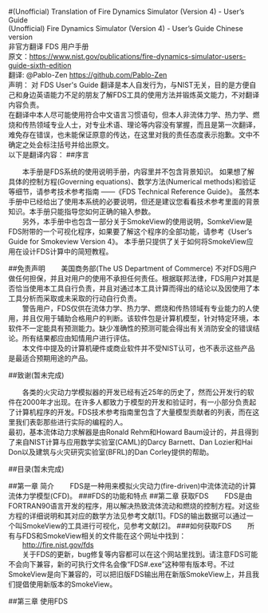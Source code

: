 #(Unofficial) Translation of Fire Dynamics Simulator (Version 4) - User’s Guide  
(Unofficial) Fire Dynamics Simulator (Version 4) - User’s Guide Chinese version  
非官方翻译 FDS 用户手册  
原文：https://www.nist.gov/publications/fire-dynamics-simulator-users-guide-sixth-edition  
翻译: @Pablo-Zen https://github.com/Pablo-Zen  
声明：
对 FDS User's Guide 翻译是本人自发行为，与NIST无关，目的是方便自己和身边英语能力不足的朋友了解FDS工具的使用方法并锻炼英文能力，不对翻译内容负责。  
在翻译中本人尽可能使用符合中文语言习惯语句，但本人非流体力学、热力学、燃烧和传热领域专业人士，对专业术语、理论等内容没有掌握，而且是第一次翻译，难免存在错误，也未能保证原意的传达，在这里对我的责任态度表示抱歉。文中不确定之处会标注括号并给出原文。  
以下是翻译内容：
##序言  

&emsp;&emsp;本手册是FDS系统的使用说明手册，内容里并不包含背景知识。
如果想了解具体的控制方程(Governing equations)、数学方法(Numerical methods)和验证等细节，请参考技术参考指南 ——《FDS Technical Reference Guide》。
虽然本手册中已经给出了使用本系统的必要说明，但还是建议您看看技术参考里面的背景知识。本手册只能指导您如何正确的输入参数。  
&emsp;&emsp;另外，本手册中也包含一部分关于SmokeView的使用说明，SomkeView是FDS附带的一个可视化程序，如果要了解这个程序的全部功能，请参考《User’s Guide for Smokeview Version 4》。
本手册只提供了关于如何将SmokeView应用在设计FDS计算中的简短教程。

##免责声明
&emsp;&emsp;美国商务部(The US Department of Commerce) 不对FDS用户做任何担保，并且对用户的使用不承担任何责任。根据联邦法律，FDS用户对其是否恰当使用本工具自行负责，并且对通过本工具计算而得出的结论以及因使用了本工具分析而采取或未采取的行动自行负责。  
&emsp;&emsp;警告用户，FDS仅供在流体力学、热力学、燃烧和传热领域有专业能力的人使用，并且仅用于辅助合格用户的判断。该软件包是计算机模型，针对特定环境，本软件不一定能具有预测能力。缺少准确性的预测可能会得出有关消防安全的错误结论。所有结果都应由知情用户进行评估。  
&emsp;&emsp;本文件中提及的计算机硬件或商业软件并不受NIST认可，也不表示这些产品是最适合预期用途的产品。

##致谢(暂未完成)

&emsp;&emsp;各类的火灾动力学模拟器的开发已经有近25年的历史了，然而公开发行的软件在2000年才出现。在许多人都致力于模型的开发和验证时，有一小部分负责起了计算机程序的开发。FDS技术参考指南里包含了大量模型贡献者的列表，而在这里我们表彰那些进行实际的编程的人。  
最初，基本流体动力求解器是由Ronald Rehm和Howard Baum设计的，并且得到了来自NIST计算与应用数学实验室(CAML)的Darcy Barnett、Dan Lozier和Hai Don以及建筑与火灾研究实验室(BFRL)的Dan Corley提供的帮助。

##目录(暂未完成)
<!--todo 待生成目录 -->

##第一章 简介
&emsp;&emsp;FDS是一种用来模拟火灾动力(fire-driven)中流体流动的计算流体力学模型(CFD)。
###FDS的功能和特点
##第二章 获取FDS
&emsp;&emsp;FDS是由FORTRAN90语言开发的程序，用以解决热致流体流动和燃烧的控制方程。对这些方程的详细说明和其对应的数学方法见参考文献[1]。FDS的输出数据可以通过一个叫SmokeView的工具进行可视化，见参考文献[2]。
###如何获取FDS
&emsp;&emsp;所有与FDS和SmokeView相关的文件能在这个网址中找到：  
&emsp;&emsp;http://fire.nist.gov/fds  
&emsp;&emsp;关于FDS的更新，bug修复等内容都可以在这个网站里找到。请注意FDS可能不会向下兼容，新的可执行文件名会像“FDS#.exe”这种带有版本号。不过SmokeView是向下兼容的，可以把旧版FDS输出用在新版SmokeView上，并且我们提倡使用新版本的SmokeView。  

##第三章 使用FDS
